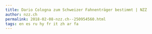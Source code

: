 ```yaml
---
title: Dario Cologna zum Schweizer Fahnenträger bestimmt | NZZ
author: nzz.ch
permalink: 2018-02-08-nzz.ch--250954560.html
tags: en es ru hy fr it zh ar fa
---
```


